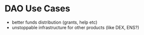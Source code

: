 # DAO Use Cases

* better funds distribution \(grants, help etc\)
* unstoppable infrastructure for other products \(like DEX, ENS?\)



